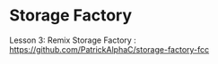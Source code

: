 # Storage Factory

Lesson 3: Remix Storage Factory : https://github.com/PatrickAlphaC/storage-factory-fcc


